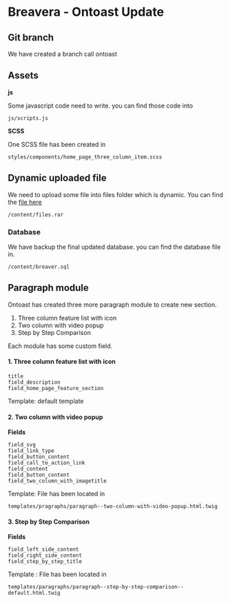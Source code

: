 # Breavera - Ontoast Update

## Git branch
We have created a branch call ontoast

## Assets
**js**

Some javascript code need to write. you can find those code into
```
js/scripts.js
```

**SCSS**

One SCSS file has been created in
```
styles/components/home_page_three_column_item.scss
```

## Dynamic uploaded file
We need to upload some file into files folder which is dynamic.
You can find the [file here](/content/files.rar)
```
/content/files.rar
```

### Database
We have backup the final updated database. you can find the database file in.
```
/content/breaver.sql
```

## Paragraph module

Ontoast has created three more paragraph module to create new section.

1. Three column feature list with icon
2. Two column with video popup
3. Step by Step Comparison

Each module has some custom field.

#### 1. Three column feature list with icon

```
title
field_description
field_home_page_feature_section
```
Template: default template

#### 2. Two column with video popup
**Fields**
```
field_svg
field_link_type
field_button_content
field_call_to_action_link
field_content
field_button_content
field_two_column_with_imagetitle
```
Template: File has been located in
```
templates/pragraphs/paragraph--two-column-with-video-popup.html.twig
```
#### 3. Step by Step Comparison
**Fields**

```
field_left_side_content
field_right_side_content
field_step_by_step_title
```
Template : File has been located in
```
templates/paragraphs/paragraph--step-by-step-comparison--default.html.twig
```
